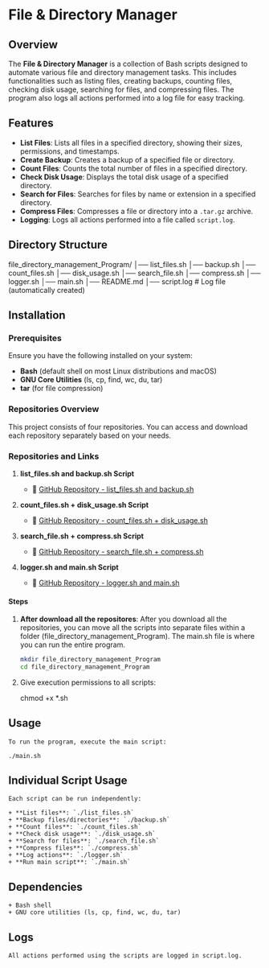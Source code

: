 # File & Directory Manager

## Overview
The **File & Directory Manager** is a collection of Bash scripts designed to automate various file and directory management tasks. This includes functionalities such as listing files, creating backups, counting files, checking disk usage, searching for files, and compressing files. The program also logs all actions performed into a log file for easy tracking.

## Features
- **List Files**: Lists all files in a specified directory, showing their sizes, permissions, and timestamps.
- **Create Backup**: Creates a backup of a specified file or directory.
- **Count Files**: Counts the total number of files in a specified directory.
- **Check Disk Usage**: Displays the total disk usage of a specified directory.
- **Search for Files**: Searches for files by name or extension in a specified directory.
- **Compress Files**: Compresses a file or directory into a `.tar.gz` archive.
- **Logging**: Logs all actions performed into a file called `script.log`.

## Directory Structure

file_directory_management_Program/ 
│── list_files.sh 
│── backup.sh 
│── count_files.sh 
│── disk_usage.sh 
│── search_file.sh 
│── compress.sh 
│── logger.sh 
│── main.sh 
│── README.md 
│── script.log  # Log file (automatically created)

## Installation

### Prerequisites
Ensure you have the following installed on your system:
- **Bash** (default shell on most Linux distributions and macOS)
- **GNU Core Utilities** (ls, cp, find, wc, du, tar)
- **tar** (for file compression)

### Repositories Overview

This project consists of four repositories. You can access and download each repository separately based on your needs.

### Repositories and Links

1. **list_files.sh and backup.sh Script**  
   - 🔗 [GitHub Repository - list_files.sh and backup.sh](https://github.com/sotheaweb/Ne_0s_project.git)  

2. **count_files.sh + disk_usage.sh Script**  
   - 🔗 [GitHub Repository - count_files.sh + disk_usage.sh](https://github.com/sotheaweb/OS-project.git)  
   
3. **search_file.sh + compress.sh Script**  
   - 🔗 [GitHub Repository - search_file.sh + compress.sh](https://github.com/penhleakhena/Project-OS.git)  

4. **logger.sh and main.sh Script**  
   - 🔗 [GitHub Repository - logger.sh and main.sh](https://github.com/PinRathana/file_directory_management_Program.git)  

#### Steps
1. **After download all the repositores**:
   After you download all the repositories, you can move all the scripts into separate files within a folder (file_directory_management_Program). The main.sh file is where you can run the entire program.
   ```bash
   mkdir file_directory_management_Program
   cd file_directory_management_Program

2. Give execution permissions to all scripts:

    chmod +x *.sh

## Usage

    To run the program, execute the main script:

    ./main.sh

## Individual Script Usage

    Each script can be run independently:

    + **List files**: `./list_files.sh`
    + **Backup files/directories**: `./backup.sh`
    + **Count files**: `./count_files.sh`
    + **Check disk usage**: `./disk_usage.sh`
    + **Search for files**: `./search_file.sh`
    + **Compress files**: `./compress.sh`
    + **Log actions**: `./logger.sh`
    + **Run main script**: `./main.sh`

## Dependencies

    + Bash shell
    + GNU core utilities (ls, cp, find, wc, du, tar)

## Logs

    All actions performed using the scripts are logged in script.log.
